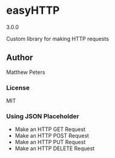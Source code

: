 # easyHTTP

3.0.0

Custom library for making HTTP requests

## Author

Matthew Peters

### License

MIT

### Using JSON Placeholder

- Make an HTTP GET Request
- Make an HTTP POST Request
- Make an HTTP PUT Request
- Make an HTTP DELETE Request
